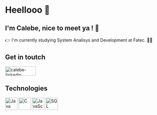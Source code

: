 # Heellooo 👋

## I'm Calebe, nice to meet ya ! :rainbow:

:point_right: I'm currently studying System Analisys and Development at Fatec. :man_student:

## Get in toutch 
<a href="https://www.linkedin.com/in/lcma/" target="_blank">
<img align="center" alt="calebe-linkedin" height="30" width="100" src="https://img.shields.io/badge/LinkedIn-0077B5?style=for-the-badge&logo=linkedin&logoColor=white" style="max-width:100%;">
</a>

## Technologies
<img title="Java" alt="Java" width="40px" src="https://img.icons8.com/color/48/000000/java-coffee-cup-logo--v1.png"> <img title="C" alt="C" width="40px" src="https://img.icons8.com/color/96/000000/c-programming.png"> <img title="JavaScript" alt="JavaScript" width="40px" src="https://img.icons8.com/color/48/000000/javascript--v1.png"> <img title="SQL" alt="SQL" width="40px" src="https://img.icons8.com/color-glass/48/000000/sql.png"> 
<!--
**calebeandrade93/calebeandrade93** is a ✨ _special_ ✨ repository because its `README.md` (this file) appears on your GitHub profile.

Here are some ideas to get you started:

- 🔭 I’m currently working on ...
- 🌱 I’m currently learning ...
- 👯 I’m looking to collaborate on ...
- 🤔 I’m looking for help with ...
- 💬 Ask me about ...
- 📫 How to reach me: ...
- 😄 Pronouns: ...
- ⚡ Fun fact: ...
-->
